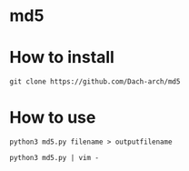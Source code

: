 # md5


# How to install
 ``` 
 git clone https://github.com/Dach-arch/md5
 ```
# How to use
```
python3 md5.py filename > outputfilename
```
```
python3 md5.py | vim -
```


